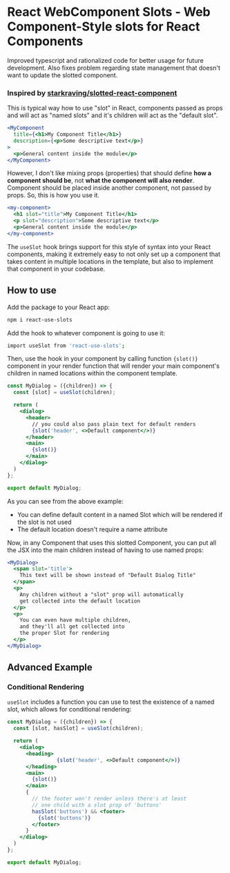 # React WebComponent Slots - Web Component-Style slots for React Components

Improved typescript and rationalized code for better usage for future development. Also fixes problem regarding state management that doesn't want to update the slotted component.

### Inspired by [starkraving/slotted-react-component](https://github.com/starkraving/slotted-react-component)

This is typical way how to use "slot" in React, components passed as props and will act as "named slots" and it's children will act as the "default slot".

```jsx
<MyComponent
  title={<h1>My Component Title</h1>}
  description={<p>Some descriptive text</p>}
>
  <p>General content inside the module</p>
</MyComponent>
```

However, I don't like mixing props (properties) that should define **how a component should be**, not **what the component will also render**. Component should be placed inside another component, not passed by props. So, this is how you use it.

```jsx
<my-component>
  <h1 slot="title">My Component Title</h1>
  <p slot="description">Some descriptive text</p>
  <p>General content inside the module</p>
</my-component>
```

The `useSlot` hook brings support for this style of syntax into your React components, making it extremely easy to not only
set up a component that takes content in multiple locations in the template, but also to implement that component in your codebase.

## How to use
Add the package to your React app:

```bash
npm i react-use-slots
```

Add the hook to whatever component is going to use it:

```bash
import useSlot from 'react-use-slots';
```

Then, use the hook in your component by calling function `{slot()}` component in your render function that will render your main component's children in named locations within the component template.

```jsx
const MyDialog = ({children}) => {
  const [slot] = useSlot(children);

  return (
    <dialog>
      <header>
        // you could also pass plain text for default renders
        {slot('header', <>Default component</>)}
      </header>
      <main>
        {slot()}
      </main>
    </dialog>
  )
};

export default MyDialog;
```

As you can see from the above example:

* You can define default content in a named Slot which will be rendered if the slot is not used
* The default location doesn't require a name attribute

Now, in any Component that uses this slotted Component, you can put all the JSX into the main children instead of having to use named props:

```jsx
<MyDialog>
  <span slot='title'>
    This text will be shown instead of "Default Dialog Title"
  </span>
  <p>
    Any children without a "slot" prop will automatically 
    get collected into the default location
  </p>
  <p>
    You can even have multiple children,
    and they'll all get collected into
    the proper Slot for rendering
  </p>
</MyDialog>
```

## Advanced Example

### Conditional Rendering

`useSlot` includes a function you can use to test the existence of a named slot, which allows for conditional rendering:

```jsx
const MyDialog = ({children}) => {
  const [slot, hasSlot] = useSlot(children);

  return (
    <dialog>
      <heading>
                {slot('header', <>Default component</>)}
      </heading>
      <main>
        {slot()}
      </main>
      {
        // the footer won't render unless there's at least
        // one child with a slot prop of 'buttons'
        hasSlot('buttons') && <footer>
          {slot('buttons')}
        </footer>
      }
    </dialog>
  )
};

export default MyDialog;
```
